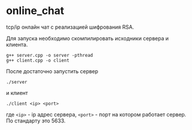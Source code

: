 # online_chat
tcp/ip онлайн чат с реализацией шифрования RSA.

Для запуска необходимо скомпилировать исходники сервера и клиента.

```
g++ server.cpp -o server -pthread
g++ client.cpp -o client
```
После достаточно запустить сервер
```
./server
```
и клиент
```
./client <ip> <port>
```
где ``<ip>`` - ip адрес сервера, ``<port>`` - порт на котором работает сервер. По стандарту это 5633.

